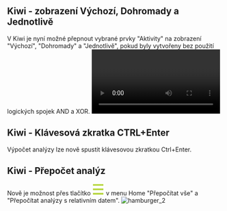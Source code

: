 ﻿---
categories: [kiwi]
layout: kiwi
---
## Kiwi - zobrazení Výchozí, Dohromady a Jednotlivě
V Kiwi je nyní možné přepnout vybrané prvky "Aktivity" na zobrazení "Výchozí", "Dohromady" a "Jednotlivě", pokud byly vytvořeny bez použití logických spojek AND a XOR.
<video src="{{site.url}}/data/19_kiwi_dohromada_jednotlive.mp4" type="video/mp4" controls></video>

## Kiwi - Klávesová zkratka CTRL+Enter
Výpočet analýzy lze nově spustit klávesovou zkratkou Ctrl+Enter.

## Kiwi - Přepočet analýz
Nově je možnost přes tlačítko ![hamburger](../data/hamburger.png "hamburger") v menu Home "Přepočítat vše" a "Přepočítat analýzy s relativním datem".
![hamburger_2]({{site.url}}/data/hamburger_2.png "hamburger_2")
